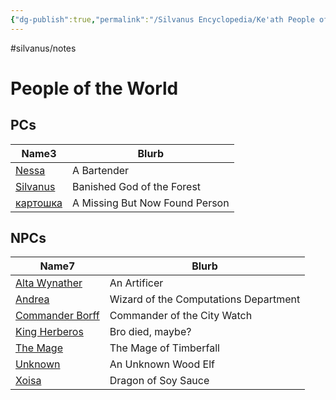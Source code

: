 ```yaml
---
{"dg-publish":true,"permalink":"/Silvanus Encyclopedia/Ke'ath People of the World Silvanus/"}
---
```


#silvanus/notes 
# People of the World
## PCs
<div><table class="dataview table-view-table"><thead class="table-view-thead"><tr class="table-view-tr-header"><th class="table-view-th"><span>Name</span><span class="dataview small-text">3</span></th><th class="table-view-th"><span>Blurb</span></th></tr></thead><tbody class="table-view-tbody"><tr><td><span><a data-tooltip-position="top" aria-label="Silvanus Encyclopedia/Ke'ath People Silvanus/Nessa Silvanus.md" data-href="Silvanus Encyclopedia/Ke'ath People Silvanus/Nessa Silvanus.md" href="Silvanus Encyclopedia/Ke'ath People Silvanus/Nessa Silvanus.md" class="internal-link" target="_blank" rel="noopener">Nessa</a></span></td><td><span>A Bartender</span></td></tr><tr><td><span><a data-tooltip-position="top" aria-label="Silvanus Encyclopedia/Ke'ath People Silvanus/Silvanus.md" data-href="Silvanus Encyclopedia/Ke'ath People Silvanus/Silvanus.md" href="Silvanus Encyclopedia/Ke'ath People Silvanus/Silvanus.md" class="internal-link" target="_blank" rel="noopener">Silvanus</a></span></td><td><span>Banished God of the Forest</span></td></tr><tr><td><span><a data-tooltip-position="top" aria-label="Silvanus Encyclopedia/Ke'ath People Silvanus/картошка.md" data-href="Silvanus Encyclopedia/Ke'ath People Silvanus/картошка.md" href="Silvanus Encyclopedia/Ke'ath People Silvanus/картошка.md" class="internal-link" target="_blank" rel="noopener">картошка</a></span></td><td><span>A Missing But Now Found Person</span></td></tr></tbody></table></div>

## NPCs
<div><table class="dataview table-view-table"><thead class="table-view-thead"><tr class="table-view-tr-header"><th class="table-view-th"><span>Name</span><span class="dataview small-text">7</span></th><th class="table-view-th"><span>Blurb</span></th></tr></thead><tbody class="table-view-tbody"><tr><td><span><a data-tooltip-position="top" aria-label="Silvanus Encyclopedia/Ke'ath People Silvanus/Alta Wynather Silvanus.md" data-href="Silvanus Encyclopedia/Ke'ath People Silvanus/Alta Wynather Silvanus.md" href="Silvanus Encyclopedia/Ke'ath People Silvanus/Alta Wynather Silvanus.md" class="internal-link" target="_blank" rel="noopener">Alta Wynather</a></span></td><td><span>An Artificer</span></td></tr><tr><td><span><a data-tooltip-position="top" aria-label="Silvanus Encyclopedia/Ke'ath People Silvanus/Andrea Silvanus.md" data-href="Silvanus Encyclopedia/Ke'ath People Silvanus/Andrea Silvanus.md" href="Silvanus Encyclopedia/Ke'ath People Silvanus/Andrea Silvanus.md" class="internal-link" target="_blank" rel="noopener">Andrea</a></span></td><td><span>Wizard of the Computations Department</span></td></tr><tr><td><span><a data-tooltip-position="top" aria-label="Silvanus Encyclopedia/Ke'ath People Silvanus/Commander Borff Silvanus.md" data-href="Silvanus Encyclopedia/Ke'ath People Silvanus/Commander Borff Silvanus.md" href="Silvanus Encyclopedia/Ke'ath People Silvanus/Commander Borff Silvanus.md" class="internal-link" target="_blank" rel="noopener">Commander Borff</a></span></td><td><span>Commander of the City Watch</span></td></tr><tr><td><span><a data-tooltip-position="top" aria-label="Silvanus Encyclopedia/Ke'ath People Silvanus/King Herberos Silvanus.md" data-href="Silvanus Encyclopedia/Ke'ath People Silvanus/King Herberos Silvanus.md" href="Silvanus Encyclopedia/Ke'ath People Silvanus/King Herberos Silvanus.md" class="internal-link" target="_blank" rel="noopener">King Herberos</a></span></td><td><span>Bro died, maybe?</span></td></tr><tr><td><span><a data-tooltip-position="top" aria-label="Silvanus Encyclopedia/Ke'ath People Silvanus/The Mage Silvanus.md" data-href="Silvanus Encyclopedia/Ke'ath People Silvanus/The Mage Silvanus.md" href="Silvanus Encyclopedia/Ke'ath People Silvanus/The Mage Silvanus.md" class="internal-link" target="_blank" rel="noopener">The Mage</a></span></td><td><span>The Mage of Timberfall</span></td></tr><tr><td><span><a data-tooltip-position="top" aria-label="Silvanus Encyclopedia/Ke'ath People Silvanus/Unknown Silvanus.md" data-href="Silvanus Encyclopedia/Ke'ath People Silvanus/Unknown Silvanus.md" href="Silvanus Encyclopedia/Ke'ath People Silvanus/Unknown Silvanus.md" class="internal-link" target="_blank" rel="noopener">Unknown</a></span></td><td><span>An Unknown Wood Elf</span></td></tr><tr><td><span><a data-tooltip-position="top" aria-label="Silvanus Encyclopedia/Ke'ath People Silvanus/Xoisa Silvanus.md" data-href="Silvanus Encyclopedia/Ke'ath People Silvanus/Xoisa Silvanus.md" href="Silvanus Encyclopedia/Ke'ath People Silvanus/Xoisa Silvanus.md" class="internal-link" target="_blank" rel="noopener">Xoisa</a></span></td><td><span>Dragon of Soy Sauce</span></td></tr></tbody></table></div>